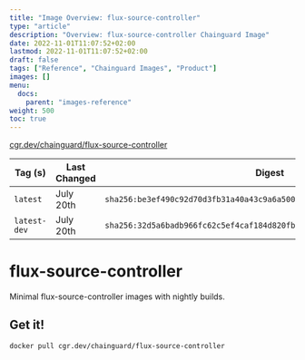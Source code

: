 ```yaml
---
title: "Image Overview: flux-source-controller"
type: "article"
description: "Overview: flux-source-controller Chainguard Image"
date: 2022-11-01T11:07:52+02:00
lastmod: 2022-11-01T11:07:52+02:00
draft: false
tags: ["Reference", "Chainguard Images", "Product"]
images: []
menu:
  docs:
    parent: "images-reference"
weight: 500
toc: true
---
```


[cgr.dev/chainguard/flux-source-controller](https://github.com/chainguard-images/images/tree/main/images/flux-source-controller)

| Tag (s)       | Last Changed | Digest                                                                    |
|---------------|--------------|---------------------------------------------------------------------------|
|  `latest`     | July 20th    | `sha256:be3ef490c92d70d3fb31a40a43c9a6a50015f54cd823c9e04e33e43595e05c2a` |
|  `latest-dev` | July 20th    | `sha256:32d5a6badb966fc62c5ef4caf184d820fbdd89a7db7778424e16d120a8fb2399` |

# flux-source-controller

Minimal flux-source-controller images with nightly builds.

## Get it!

```shell
docker pull cgr.dev/chainguard/flux-source-controller
```
